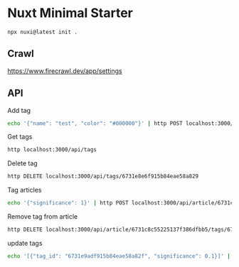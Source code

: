 # Nuxt Minimal Starter

```
npx nuxi@latest init .
```

## Crawl

https://www.firecrawl.dev/app/settings

## API

Add tag

```bash
echo '{"name": "test", "color": "#000000"}' | http POST localhost:3000/api/tags
```

Get tags

```bash
http localhost:3000/api/tags
```

Delete tag

```bash
http DELETE localhost:3000/api/tags/6731e8e6f915b84eae58a829
```

Tag articles

```bash
echo '{"significance": 1}' | http POST localhost:3000/api/article/6731c8c55225137f386dfbb5/tags/6731e9adf915b84eae58a82f
```

Remove tag from article

```bash
http DELETE localhost:3000/api/article/6731c8c55225137f386dfbb5/tags/6731e9adf915b84eae58a82f
```

update tags

```bash
echo '[{"tag_id": "6731e9adf915b84eae58a82f", "significance": 0.1}]' | http PUT localhost:3000/api/article/6731c8c55225137f386dfbb5/tags
```